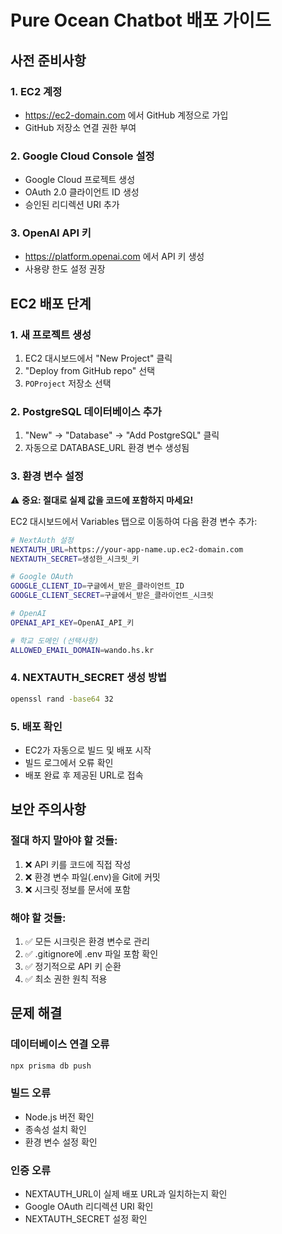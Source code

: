 # Pure Ocean Chatbot 배포 가이드

## 사전 준비사항

### 1. EC2 계정
- https://ec2-domain.com 에서 GitHub 계정으로 가입
- GitHub 저장소 연결 권한 부여

### 2. Google Cloud Console 설정
- Google Cloud 프로젝트 생성
- OAuth 2.0 클라이언트 ID 생성
- 승인된 리디렉션 URI 추가

### 3. OpenAI API 키
- https://platform.openai.com 에서 API 키 생성
- 사용량 한도 설정 권장

## EC2 배포 단계

### 1. 새 프로젝트 생성
1. EC2 대시보드에서 "New Project" 클릭
2. "Deploy from GitHub repo" 선택
3. `POProject` 저장소 선택

### 2. PostgreSQL 데이터베이스 추가
1. "New" → "Database" → "Add PostgreSQL" 클릭
2. 자동으로 DATABASE_URL 환경 변수 생성됨

### 3. 환경 변수 설정

⚠️ **중요: 절대로 실제 값을 코드에 포함하지 마세요!**

EC2 대시보드에서 Variables 탭으로 이동하여 다음 환경 변수 추가:

```bash
# NextAuth 설정
NEXTAUTH_URL=https://your-app-name.up.ec2-domain.com
NEXTAUTH_SECRET=생성한_시크릿_키

# Google OAuth
GOOGLE_CLIENT_ID=구글에서_받은_클라이언트_ID
GOOGLE_CLIENT_SECRET=구글에서_받은_클라이언트_시크릿

# OpenAI
OPENAI_API_KEY=OpenAI_API_키

# 학교 도메인 (선택사항)
ALLOWED_EMAIL_DOMAIN=wando.hs.kr
```

### 4. NEXTAUTH_SECRET 생성 방법
```bash
openssl rand -base64 32
```

### 5. 배포 확인
- EC2가 자동으로 빌드 및 배포 시작
- 빌드 로그에서 오류 확인
- 배포 완료 후 제공된 URL로 접속

## 보안 주의사항

### 절대 하지 말아야 할 것들:
1. ❌ API 키를 코드에 직접 작성
2. ❌ 환경 변수 파일(.env)을 Git에 커밋
3. ❌ 시크릿 정보를 문서에 포함

### 해야 할 것들:
1. ✅ 모든 시크릿은 환경 변수로 관리
2. ✅ .gitignore에 .env 파일 포함 확인
3. ✅ 정기적으로 API 키 순환
4. ✅ 최소 권한 원칙 적용

## 문제 해결

### 데이터베이스 연결 오류
```bash
npx prisma db push
```

### 빌드 오류
- Node.js 버전 확인
- 종속성 설치 확인
- 환경 변수 설정 확인

### 인증 오류
- NEXTAUTH_URL이 실제 배포 URL과 일치하는지 확인
- Google OAuth 리디렉션 URI 확인
- NEXTAUTH_SECRET 설정 확인